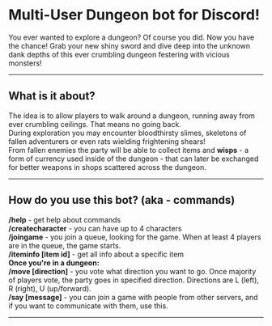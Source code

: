 # Multi-User Dungeon bot for Discord!

You ever wanted to explore a dungeon? Of course you did. Now you have the chance!
Grab your new shiny sword and dive deep into the unknown dank depths of this ever crumbling dungeon festering with vicious monsters!
<hr>
<h2>What is it about?</h2>
The idea is to allow players to walk around a dungeon, running away from ever crumbling ceilings. That means no going back.<br>
During exploration you may encounter bloodthirsty slimes, skeletons of fallen adventurers or even rats wielding frightening shears!<br>
From fallen enemies the party will be able to collect items and <b>wisps</b> - a form of currency used inside of the dungeon - that can 
later be exchanged for better weapons in shops scattered across the dungeon.
<hr>
<h2>How do you use this bot? (aka - commands)</h2>
<b>/help</b> - get help about commands<br>
<b>/createcharacter</b> - you can have up to 4 characters<br>
<b>/joingame</b> - you join a queue, looking for the game. When at least 4 players are in the queue, the game starts. <br>
<b>/iteminfo [item id]</b> - get all info about a specific item<br>
<b>Once you're in a dungeon:</b><br>
<b>/move [direction]</b> - you vote what direction you want to go. Once majority of players vote, the party goes in specified direction. Directions are L (left), R (right), U (up/forward).<br>
<b>/say [message]</b> - you can join a game with people from other servers, and if you want to communicate with them, use this.<br>
<hr>
